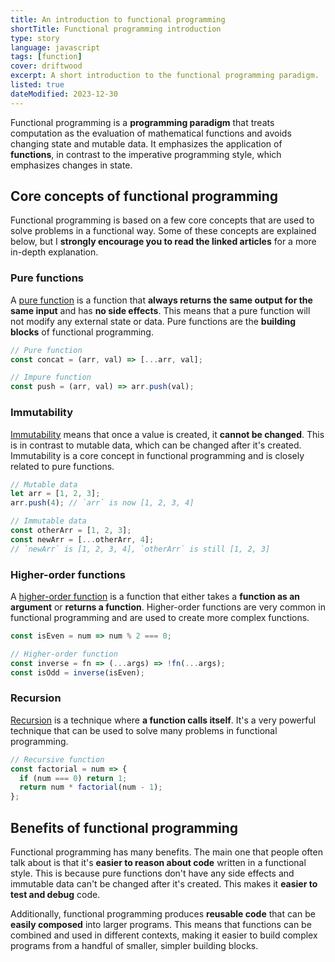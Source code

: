 ```yaml
---
title: An introduction to functional programming
shortTitle: Functional programming introduction
type: story
language: javascript
tags: [function]
cover: driftwood
excerpt: A short introduction to the functional programming paradigm.
listed: true
dateModified: 2023-12-30
---
```


Functional programming is a **programming paradigm** that treats computation as the evaluation of mathematical functions and avoids changing state and mutable data. It emphasizes the application of **functions**, in contrast to the imperative programming style, which emphasizes changes in state.

## Core concepts of functional programming

Functional programming is based on a few core concepts that are used to solve problems in a functional way. Some of these concepts are explained below, but I **strongly encourage you to read the linked articles** for a more in-depth explanation.

### Pure functions

A [pure function](/js/s/pure-functions) is a function that **always returns the same output for the same input** and has **no side effects**. This means that a pure function will not modify any external state or data. Pure functions are the **building blocks** of functional programming.

```js
// Pure function
const concat = (arr, val) => [...arr, val];

// Impure function
const push = (arr, val) => arr.push(val);
```

### Immutability

[Immutability](/js/s/immutability) means that once a value is created, it **cannot be changed**. This is in contrast to mutable data, which can be changed after it's created. Immutability is a core concept in functional programming and is closely related to pure functions.

```js
// Mutable data
let arr = [1, 2, 3];
arr.push(4); // `arr` is now [1, 2, 3, 4]

// Immutable data
const otherArr = [1, 2, 3];
const newArr = [...otherArr, 4];
// `newArr` is [1, 2, 3, 4], `otherArr` is still [1, 2, 3]
```

### Higher-order functions

A [higher-order function](/js/s/higher-order-functions) is a function that either takes a **function as an argument** or **returns a function**. Higher-order functions are very common in functional programming and are used to create more complex functions.

```js
const isEven = num => num % 2 === 0;

// Higher-order function
const inverse = fn => (...args) => !fn(...args);
const isOdd = inverse(isEven);
```

### Recursion

[Recursion](/js/s/recursion) is a technique where **a function calls itself**. It's a very powerful technique that can be used to solve many problems in functional programming.

```js
// Recursive function
const factorial = num => {
  if (num === 0) return 1;
  return num * factorial(num - 1);
};
```

## Benefits of functional programming

Functional programming has many benefits. The main one that people often talk about is that it's **easier to reason about code** written in a functional style. This is because pure functions don't have any side effects and immutable data can't be changed after it's created. This makes it **easier to test and debug** code.

Additionally, functional programming produces **reusable code** that can be **easily composed** into larger programs. This means that functions can be combined and used in different contexts, making it easier to build complex programs from a handful of smaller, simpler building blocks.
